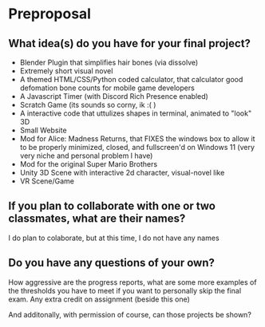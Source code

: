 # Preproposal

## What idea(s) do you have for your final project?
- Blender Plugin that simplifies hair bones (via dissolve)
- Extremely short visual novel
- A themed HTML/CSS/Python coded calculator, that calculator good defomation bone counts for mobile game developers 
- A Javascript Timer (with Discord Rich Presence enabled)
- Scratch Game (its sounds so corny, ik :( )
- A interactive code that uttulizes shapes in terminal, animated to "look" 3D
- Small Website
- Mod for Alice: Madness Returns, that FIXES the windows box to allow it to be properly minimized, closed, and fullscreen'd on Windows 11 (very very niche and personal problem I have)
- Mod for the original Super Mario Brothers
- Unity 3D Scene with interactive 2d character, visual-novel like
- VR Scene/Game
## If you plan to collaborate with one or two classmates, what are their names?

I do plan to colaborate, but at this time, I do not have any names

## Do you have any questions of your own?

How aggressive are the progress reports, what are some more examples of the thresholds you have to meet if you want to personally skip the final exam. Any extra credit on assignment (beside this one)

And additonally, with permission of course, can those projects be shown?
